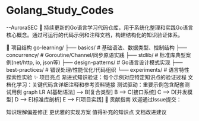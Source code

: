 # Golang_Study_Codes
--AuroraSEC
🚀 持续更新的Go语言学习代码仓库，用于系统化整理和实践Go语言核心概念。通过可运行的代码示例和注释文档，构建结构化的知识验证体系。

📂 项目结构
go-learning/
├── basics/               # 基础语法、数据类型、控制结构
├── concurrency/          # Goroutine/Channel/同步原语实践
├── stdlib/               # 标准库典型案例(net/http, io, json等)
├── design-patterns/      # Go语言设计模式实现
├── best-practices/       # 错误处理/性能优化/代码组织
└── experiments/          # 语言特性探索性实验
✨ 项目亮点
渐进式知识验证：每个示例对应特定知识点的验证过程
文档化学习：关键代码含详细注释和参考资料链接
测试驱动：重要示例包含配套测试用例
graph LR
A[基础语法] --> B[复合类型]
B --> C[接口系统]
C --> D[并发模型]
D --> E[标准库剖析]
E --> F[项目实践]
🤝 贡献指南
欢迎通过Issue提交：

知识理解偏差修正
更优雅的实现方案
值得补充的知识点
文档改进建议
